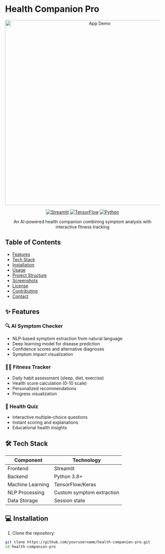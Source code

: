 # Health Companion Pro

<div align="center">
  <img src="assets/app-demo.gif" alt="App Demo" width="600">
  
  [![Streamlit](https://img.shields.io/badge/Streamlit-FF4B4B?style=for-the-badge&logo=Streamlit&logoColor=white)](https://streamlit.io/)
  [![TensorFlow](https://img.shields.io/badge/TensorFlow-FF6F00?style=for-the-badge&logo=TensorFlow&logoColor=white)](https://www.tensorflow.org/)
  [![Python](https://img.shields.io/badge/Python-3776AB?style=for-the-badge&logo=python&logoColor=white)](https://www.python.org/)
  
  An AI-powered health companion combining symptom analysis with interactive fitness tracking
</div>

## Table of Contents
- [Features](#-features)
- [Tech Stack](#-tech-stack)
- [Installation](#-installation)
- [Usage](#-usage)
- [Project Structure](#-project-structure)
- [Screenshots](#-screenshots)
- [License](#-license)
- [Contributing](#-contributing)
- [Contact](#-contact)

## ✨ Features

### 🔍 AI Symptom Checker
- NLP-based symptom extraction from natural language
- Deep learning model for disease prediction
- Confidence scores and alternative diagnoses
- Symptom impact visualization

### 🏋️‍♂️ Fitness Tracker
- Daily habit assessment (sleep, diet, exercise)
- Health score calculation (0-10 scale)
- Personalized recommendations
- Progress visualization

### 🧠 Health Quiz
- Interactive multiple-choice questions
- Instant scoring and explanations
- Educational health insights

## 🛠️ Tech Stack

| Component       | Technology |
|----------------|------------|
| Frontend       | Streamlit  |
| Backend        | Python 3.8+|
| Machine Learning | TensorFlow/Keras |
| NLP Processing | Custom symptom extraction |
| Data Storage   | Session state |

## 💻 Installation

1. Clone the repository:
```bash
git clone https://github.com/yourusername/health-companion-pro.git
cd health-companion-pro
